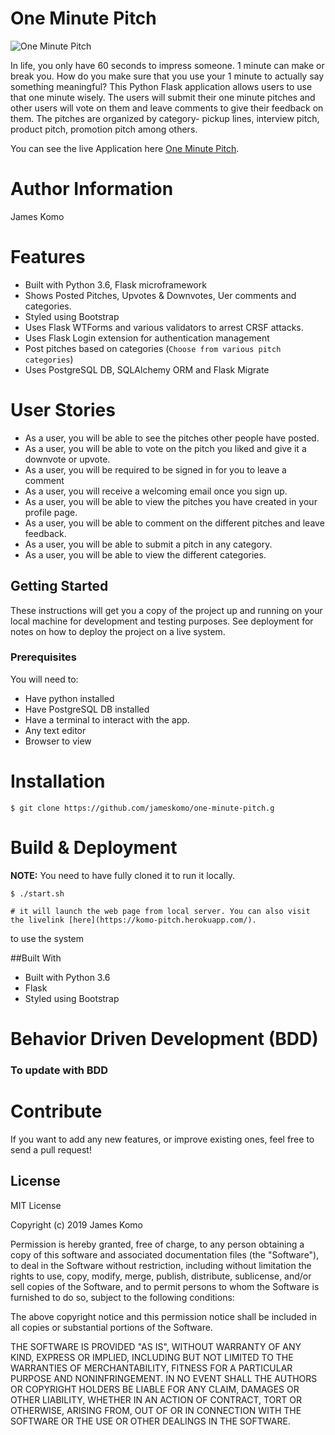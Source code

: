 # One Minute Pitch

![One Minute Pitch](https://cdn-images-1.medium.com/max/1200/1*ov4QOEqOhWf3OYtBbis-4w.jpeg)

 In life, you only have 60 seconds to impress someone. 1 minute can make or break you. How do you make sure that you use your 1 minute to actually say something meaningful? This Python Flask application allows users to use that one minute wisely. The users will submit their one minute pitches and other users will vote on them and leave comments to give their feedback on them. The pitches are organized by category- pickup lines, interview pitch, product pitch, promotion pitch among others. 

You can see the live Application here [One Minute Pitch](https://komo-pitch.herokuapp.com/).

Author Information
========
James Komo 

Features
========

- Built with Python 3.6, Flask microframework
- Shows Posted Pitches, Upvotes & Downvotes, Uer comments and categories.
- Styled using Bootstrap
- Uses Flask WTForms and various validators to arrest CRSF attacks.
- Uses Flask Login extension for authentication management
- Post pitches based on categories (`Choose from various pitch categories`)
- Uses PostgreSQL DB, SQLAlchemy ORM and Flask Migrate

User Stories
============
- As a user, you will be able to see the pitches other people have posted.
- As a user, you will be able to vote on the pitch you liked and give it a downvote or upvote.
- As a user, you will be required to be signed in for you to leave a comment
- As a user, you will receive a welcoming email once you sign up.
- As a user, you will be able to view the pitches you have created in your profile page.
- As a user, you will be able to comment on the different pitches and leave feedback.
- As a user, you will be able to submit a pitch in any category.
- As a user, you will be able to view the different categories.


## Getting Started

These instructions will get you a copy of the project up and running on your local machine for development and testing purposes. See deployment for notes on how to deploy the project on a live system.

### Prerequisites

You will need to:

-   Have python installed
-   Have PostgreSQL DB installed
-   Have a terminal to interact with the app.
-   Any text editor
-   Browser to view


Installation
========

    $ git clone https://github.com/jameskomo/one-minute-pitch.g


Build & Deployment
========

**NOTE:** You need to have fully cloned it to run it locally.


    $ ./start.sh 

    # it will launch the web page from local server. You can also visit the livelink [here](https://komo-pitch.herokuapp.com/).
 to use the system

##Built With

- Built with Python 3.6
- Flask
- Styled using Bootstrap

Behavior Driven Development (BDD)
==================================
### To update with BDD


Contribute
========

If you want to add any new features, or improve existing ones, feel free to send a pull request!

## License

MIT License

Copyright (c) 2019 James Komo

Permission is hereby granted, free of charge, to any person obtaining a copy
of this software and associated documentation files (the "Software"), to deal
in the Software without restriction, including without limitation the rights
to use, copy, modify, merge, publish, distribute, sublicense, and/or sell
copies of the Software, and to permit persons to whom the Software is
furnished to do so, subject to the following conditions:

The above copyright notice and this permission notice shall be included in all
copies or substantial portions of the Software.

THE SOFTWARE IS PROVIDED "AS IS", WITHOUT WARRANTY OF ANY KIND, EXPRESS OR
IMPLIED, INCLUDING BUT NOT LIMITED TO THE WARRANTIES OF MERCHANTABILITY,
FITNESS FOR A PARTICULAR PURPOSE AND NONINFRINGEMENT. IN NO EVENT SHALL THE
AUTHORS OR COPYRIGHT HOLDERS BE LIABLE FOR ANY CLAIM, DAMAGES OR OTHER
LIABILITY, WHETHER IN AN ACTION OF CONTRACT, TORT OR OTHERWISE, ARISING FROM,
OUT OF OR IN CONNECTION WITH THE SOFTWARE OR THE USE OR OTHER DEALINGS IN THE
SOFTWARE.

